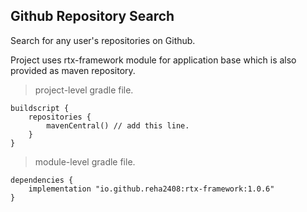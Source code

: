 ## Github Repository Search

Search for any user's repositories on Github.

Project uses rtx-framework module for application base which is also provided as maven repository.

> project-level gradle file.
```
buildscript {
    repositories {
        mavenCentral() // add this line.
    }
}
```
> module-level gradle file.
```
dependencies {
    implementation "io.github.reha2408:rtx-framework:1.0.6"
}
```
